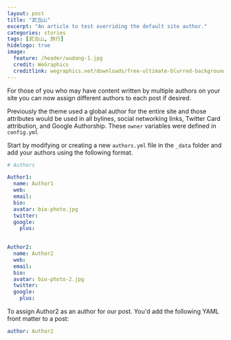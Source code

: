```yaml
---
layout: post
title: "武当山"
excerpt: "An article to test overriding the default site author."
categories: stories
tags: [武当山, 旅行]
hidelogo: true
image:
  feature: /header/wudang-1.jpg
  credit: WeGraphics
  creditlink: wegraphics.net/downloads/free-ultimate-blurred-background-pack/
---
```


For those of you who may have content written by multiple authors on your site you can now assign different authors to each post if desired.

Previously the theme used a global author for the entire site and those attributes would be used in all bylines, social networking links, Twitter Card attribution, and Google Authorship. These `owner` variables were defined in `config.yml`

Start by modifying or creating a new `authors.yml` file in the `_data` folder and add your authors using the following format.

```yaml
# Authors

Author1:
  name: Author1
  web: 
  email: 
  bio: 
  avatar: bio-photo.jpg
  twitter: 
  google:
    plus:

    
Author2:
  name: Author2
  web: 
  email: 
  bio: 
  avatar: bio-photo-2.jpg
  twitter: 
  google:
    plus:
```

To assign Author2 as an author for our post. You'd add the following YAML front matter to a post:

```yaml
author: Author2
```
